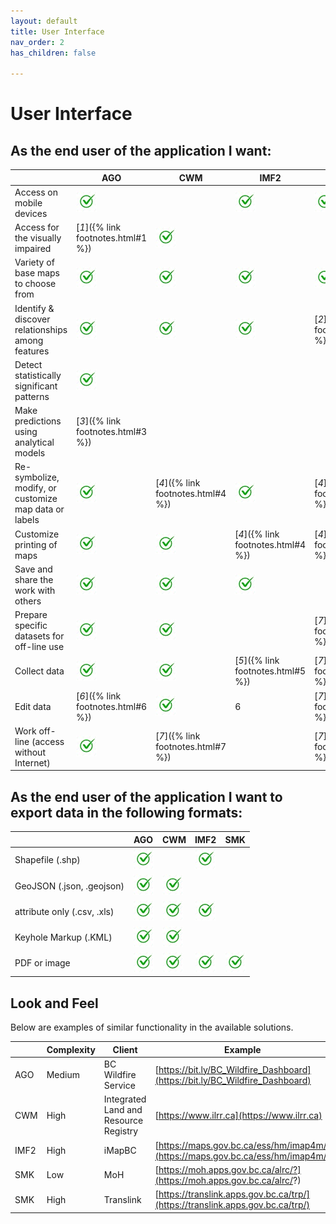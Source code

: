 ```yaml
---
layout: default
title: User Interface
nav_order: 2
has_children: false

---
```


# User Interface

## As the end user of the application I want:

|                                                     |AGO                               | CWM                              | IMF2                             |SMK                               |
|-----------------------------------------------------|----------------------------------|----------------------------------|----------------------------------|----------------------------------|
|Access on mobile devices                             |![](assets/images/check.jpg)      |                                  |![](assets/images/check.jpg)      |![](assets/images/check.jpg)      |
|Access for the visually impaired                     |[*1*]({% link footnotes.html#1 %})|![](assets/images/check.jpg)      |                                  |                                  |
|Variety of base maps to choose from                  |![](assets/images/check.jpg)      |![](assets/images/check.jpg)      |![](assets/images/check.jpg)      |![](assets/images/check.jpg)      |
|Identify & discover relationships among features     |![](assets/images/check.jpg)      |![](assets/images/check.jpg)      |![](assets/images/check.jpg)      |[*2*]({% link footnotes.html#2 %})|
|Detect statistically significant patterns            |![](assets/images/check.jpg)      |                                  |                                  |                                  |
|Make predictions using analytical models             |[*3*]({% link footnotes.html#3 %})|                                  |                                  |                                  |
|Re-symbolize, modify, or customize map data or labels|![](assets/images/check.jpg)      |[*4*]({% link footnotes.html#4 %})|![](assets/images/check.jpg)      |[*4*]({% link footnotes.html#4 %})| 
|Customize printing of maps                           |![](assets/images/check.jpg)      |![](assets/images/check.jpg)      |[*4*]({% link footnotes.html#4 %})|[*4*]({% link footnotes.html#4 %})|
|Save and share the work with others                  |![](assets/images/check.jpg)      |![](assets/images/check.jpg)      |![](assets/images/check.jpg)      |                                  |
|Prepare specific datasets for off-line use           |![](assets/images/check.jpg)      |![](assets/images/check.jpg)      |                                  |[*7*]({% link footnotes.html#7 %})|
|Collect data                                         |![](assets/images/check.jpg)      |![](assets/images/check.jpg)      |[*5*]({% link footnotes.html#5 %})|[*7*]({% link footnotes.html#7 %})|
|Edit data                                            |[*6*]({% link footnotes.html#6 %})|![](assets/images/check.jpg)      |6                                 |[*7*]({% link footnotes.html#7 %})|
|Work off-line (access without Internet)              |![](assets/images/check.jpg)      |[*7*]({% link footnotes.html#7 %})|                                  |[*7*]({% link footnotes.html#7 %})|   


## As the end user of the application I want to export data in the following formats:

|                            |AGO                         | CWM                        | IMF2                       |SMK                          |
|----------------------------|----------------------------|----------------------------|----------------------------|-----------------------------|
|Shapefile (.shp)            |![](assets/images/check.jpg)|                            |![](assets/images/check.jpg)|                             |
|GeoJSON (.json, .geojson)   |![](assets/images/check.jpg)|![](assets/images/check.jpg)|                            |                             |
|attribute only (.csv, .xls) |![](assets/images/check.jpg)|![](assets/images/check.jpg)|![](assets/images/check.jpg)|                             |
|Keyhole Markup (.KML)       |![](assets/images/check.jpg)|![](assets/images/check.jpg)|                            |                             |
|PDF or image                |![](assets/images/check.jpg)|![](assets/images/check.jpg)|![](assets/images/check.jpg)| ![](assets/images/check.jpg)|

## Look and Feel

Below are examples of similar functionality in the available solutions.

|    |Complexity|Client                               | Example                                                                      |
|----|----------|-------------------------------------|------------------------------------------------------------------------------|
|AGO |Medium    |BC Wildfire Service                  |[https://bit.ly/BC_Wildfire_Dashboard](https://bit.ly/BC_Wildfire_Dashboard)  |
|CWM |High      |Integrated Land and Resource Registry|[https://www.ilrr.ca](https://www.ilrr.ca)                                    | 
|IMF2|High      |iMapBC                               |[https://maps.gov.bc.ca/ess/hm/imap4m/](https://maps.gov.bc.ca/ess/hm/imap4m/)|
|SMK |Low       |MoH                                  |[https://moh.apps.gov.bc.ca/alrc/?](https://moh.apps.gov.bc.ca/alrc/?)        |
|SMK |High      |Translink                            |[https://translink.apps.gov.bc.ca/trp/](https://translink.apps.gov.bc.ca/trp/)|
